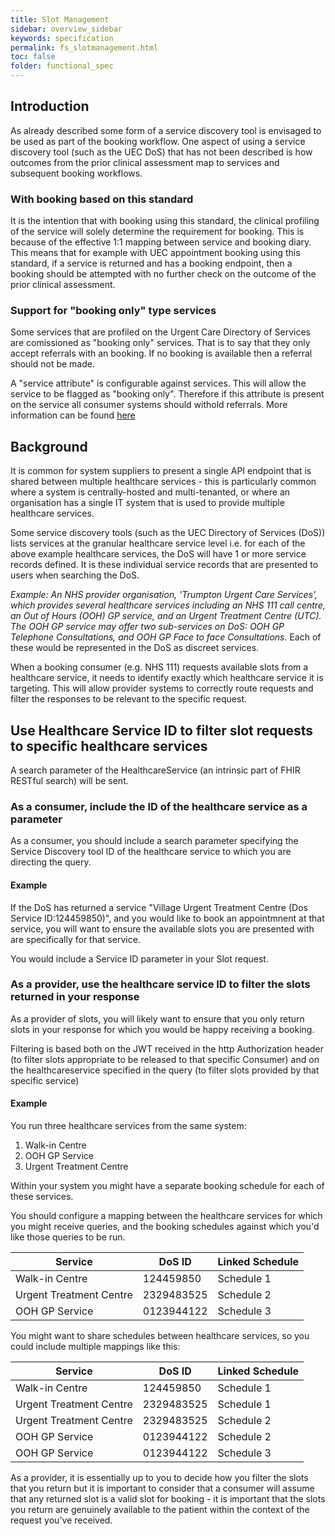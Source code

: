 ```yaml
---
title: Slot Management
sidebar: overview_sidebar
keywords: specification
permalink: fs_slotmanagement.html
toc: false
folder: functional_spec
---
```


## Introduction

As already described some form of a service discovery tool is envisaged to be used as part of the booking workflow. One aspect of using a service discovery tool (such as the UEC DoS) that has not been described is how outcomes from the prior clinical assessment map to services and subsequent booking workflows. 

### With booking based on this standard

It is the intention that with booking using this standard, the clinical profiling of the service will solely determine the requirement for booking. This is because of the effective 1:1 mapping between service and booking diary. This means that for example with UEC appointment booking using this standard, if a service is returned and has a booking endpoint, then a booking should be attempted with no further check on the outcome of the prior clinical assessment.

### Support for "booking only" type services

Some services that are profiled on the Urgent Care Directory of Services are comissioned as "booking only" services. That is to say that they only accept referrals with an booking. If no booking is available then a referral should not be made.

A "service attribute" is configurable against services. This will allow the service to be flagged as "booking only". Therefore if this attribute is present on the service all consumer systems should withold referrals. More information can be found <a href="dos_bookingonly.html" target="_blank">here</a>


## Background
It is common for system suppliers to present a single API endpoint that is shared between multiple healthcare services - this is particularly common where a system is centrally-hosted and multi-tenanted, or where an organisation has a single IT system that is used to provide multiple healthcare services.

Some service discovery tools (such as the UEC Directory of Services (DoS)) lists services at the granular healthcare service level i.e. for each of the above example healthcare services, the DoS will have 1 or more service records defined. It is these individual service records that are presented to users when searching the DoS.

*Example: An NHS provider organisation, 'Trumpton Urgent Care Services', which provides several healthcare services including an NHS 111 call centre, an Out of Hours (OOH) GP service, and an Urgent Treatment Centre (UTC). The OOH GP service may offer two sub-services on DoS: OOH GP Telephone Consultations, and OOH GP Face to face Consultations.* Each of these would be represented in the DoS as discreet services.

When a booking consumer (e.g. NHS 111) requests available slots from a healthcare service, it needs to identify exactly which healthcare service it is targeting. This will allow provider systems to correctly route requests and filter the responses to be relevant to the specific request.

## Use Healthcare Service ID to filter slot requests to specific healthcare services
A search parameter of the HealthcareService (an intrinsic part of FHIR RESTful search) will be sent.

### As a consumer, include the ID of the healthcare service as a parameter
As a consumer, you should include a search parameter specifying the Service Discovery tool ID of the healthcare service to which you are directing the query.

#### Example
If the DoS has returned a service "Village Urgent Treatment Centre (Dos Service ID:124459850)", and you would like to book an appointmnent at that service, you will want to ensure the available slots you are presented with are specifically for that service.

You would include a Service ID parameter in your Slot request.

### As a provider, use the healthcare service ID to filter the slots returned in your response
As a provider of slots, you will likely want to ensure that you only return slots in your response for which you would be happy receiving a booking.

Filtering is based both on the JWT received in the http Authorization header (to filter slots appropriate to be released to that specific Consumer) and on the healthcareservice specified in the query (to filter slots provided by that specific service)

#### Example
You run three healthcare services from the same system:

1. Walk-in Centre
2. OOH GP Service
3. Urgent Treatment Centre

Within your system you might have a separate booking schedule for each of these services. 

You should configure a mapping between the healthcare services for which you might receive queries, and the booking schedules against which you'd like those queries to be run.

| Service                 | DoS ID | Linked Schedule |
|-------------------------|------------|-----------------|
| Walk-in Centre          | 124459850 | Schedule 1      |
| Urgent Treatment Centre | 2329483525 | Schedule 2      |
| OOH GP Service          | 0123944122 | Schedule 3      |

You might want to share schedules between healthcare services, so you could include multiple mappings like this:

| Service                 | DoS ID | Linked Schedule |
|-------------------------|------------|-----------------|
| Walk-in Centre          | 124459850 | Schedule 1      |
| Urgent Treatment Centre | 2329483525 | Schedule 1      |
| Urgent Treatment Centre | 2329483525 | Schedule 2      |
| OOH GP Service          | 0123944122 | Schedule 2      |
| OOH GP Service          | 0123944122 | Schedule 3      |

As a provider, it is essentially up to you to decide how you filter the slots that you return but it is important to consider that a consumer will assume that any returned slot is a valid slot for booking - it is important that the slots you return are genuinely available to the patient within the context of the request you've received.
